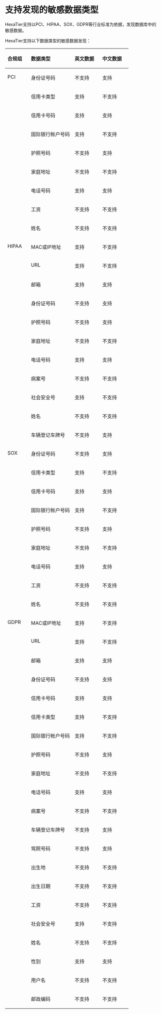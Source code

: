 # 支持发现的敏感数据类型<a name="ZH-CN_TOPIC_0121926606"></a>

HexaTier支持以PCI、HIPAA、SOX、GDPR等行业标准为依据，发现数据库中的敏感数据。

HexaTier支持以下数据类型的敏感数据发现：

<a name="zh-cn_topic_0117938641_table16106114112312"></a>
<table><thead align="left"><tr id="zh-cn_topic_0117938641_row1137284110235"><th class="cellrowborder" valign="top" width="19.04205607476635%" id="mcps1.1.5.1.1"><p id="zh-cn_topic_0117938641_p237294119235"><a name="zh-cn_topic_0117938641_p237294119235"></a><a name="zh-cn_topic_0117938641_p237294119235"></a>合规组</p>
</th>
<th class="cellrowborder" valign="top" width="35.353387850467286%" id="mcps1.1.5.1.2"><p id="zh-cn_topic_0117938641_p0372114117238"><a name="zh-cn_topic_0117938641_p0372114117238"></a><a name="zh-cn_topic_0117938641_p0372114117238"></a>数据类型</p>
</th>
<th class="cellrowborder" valign="top" width="22.386098130841116%" id="mcps1.1.5.1.3"><p id="zh-cn_topic_0117938641_p137224192318"><a name="zh-cn_topic_0117938641_p137224192318"></a><a name="zh-cn_topic_0117938641_p137224192318"></a>英文数据</p>
</th>
<th class="cellrowborder" valign="top" width="23.21845794392523%" id="mcps1.1.5.1.4"><p id="zh-cn_topic_0117938641_p16372194118230"><a name="zh-cn_topic_0117938641_p16372194118230"></a><a name="zh-cn_topic_0117938641_p16372194118230"></a>中文数据</p>
</th>
</tr>
</thead>
<tbody><tr id="zh-cn_topic_0117938641_row19372341122310"><td class="cellrowborder" rowspan="9" valign="top" width="19.04205607476635%" headers="mcps1.1.5.1.1 "><p id="zh-cn_topic_0117938641_p143720419231"><a name="zh-cn_topic_0117938641_p143720419231"></a><a name="zh-cn_topic_0117938641_p143720419231"></a>PCI</p>
</td>
<td class="cellrowborder" valign="top" width="35.353387850467286%" headers="mcps1.1.5.1.2 "><p id="zh-cn_topic_0117938641_p12372124152316"><a name="zh-cn_topic_0117938641_p12372124152316"></a><a name="zh-cn_topic_0117938641_p12372124152316"></a>身份证号码</p>
</td>
<td class="cellrowborder" valign="top" width="22.386098130841116%" headers="mcps1.1.5.1.3 "><p id="zh-cn_topic_0117938641_p73720411232"><a name="zh-cn_topic_0117938641_p73720411232"></a><a name="zh-cn_topic_0117938641_p73720411232"></a>不支持</p>
</td>
<td class="cellrowborder" valign="top" width="23.21845794392523%" headers="mcps1.1.5.1.4 "><p id="zh-cn_topic_0117938641_p12372184115236"><a name="zh-cn_topic_0117938641_p12372184115236"></a><a name="zh-cn_topic_0117938641_p12372184115236"></a>支持</p>
</td>
</tr>
<tr id="zh-cn_topic_0117938641_row14372841192318"><td class="cellrowborder" valign="top" headers="mcps1.1.5.1.1 "><p id="zh-cn_topic_0117938641_p2372841162313"><a name="zh-cn_topic_0117938641_p2372841162313"></a><a name="zh-cn_topic_0117938641_p2372841162313"></a>信用卡类型</p>
</td>
<td class="cellrowborder" valign="top" headers="mcps1.1.5.1.2 "><p id="zh-cn_topic_0117938641_p1737234122310"><a name="zh-cn_topic_0117938641_p1737234122310"></a><a name="zh-cn_topic_0117938641_p1737234122310"></a>支持</p>
</td>
<td class="cellrowborder" valign="top" headers="mcps1.1.5.1.3 "><p id="zh-cn_topic_0117938641_p7372541172314"><a name="zh-cn_topic_0117938641_p7372541172314"></a><a name="zh-cn_topic_0117938641_p7372541172314"></a>不支持</p>
</td>
</tr>
<tr id="zh-cn_topic_0117938641_row183721741192313"><td class="cellrowborder" valign="top" headers="mcps1.1.5.1.1 "><p id="zh-cn_topic_0117938641_p737213411230"><a name="zh-cn_topic_0117938641_p737213411230"></a><a name="zh-cn_topic_0117938641_p737213411230"></a>信用卡号码</p>
</td>
<td class="cellrowborder" valign="top" headers="mcps1.1.5.1.2 "><p id="zh-cn_topic_0117938641_p9372174162311"><a name="zh-cn_topic_0117938641_p9372174162311"></a><a name="zh-cn_topic_0117938641_p9372174162311"></a>支持</p>
</td>
<td class="cellrowborder" valign="top" headers="mcps1.1.5.1.3 "><p id="zh-cn_topic_0117938641_p2372104182316"><a name="zh-cn_topic_0117938641_p2372104182316"></a><a name="zh-cn_topic_0117938641_p2372104182316"></a>支持</p>
</td>
</tr>
<tr id="zh-cn_topic_0117938641_row12372441192313"><td class="cellrowborder" valign="top" headers="mcps1.1.5.1.1 "><p id="zh-cn_topic_0117938641_p5372841132315"><a name="zh-cn_topic_0117938641_p5372841132315"></a><a name="zh-cn_topic_0117938641_p5372841132315"></a>国际银行帐户号码</p>
</td>
<td class="cellrowborder" valign="top" headers="mcps1.1.5.1.2 "><p id="zh-cn_topic_0117938641_p1372124112312"><a name="zh-cn_topic_0117938641_p1372124112312"></a><a name="zh-cn_topic_0117938641_p1372124112312"></a>支持</p>
</td>
<td class="cellrowborder" valign="top" headers="mcps1.1.5.1.3 "><p id="zh-cn_topic_0117938641_p737244132312"><a name="zh-cn_topic_0117938641_p737244132312"></a><a name="zh-cn_topic_0117938641_p737244132312"></a>不支持</p>
</td>
</tr>
<tr id="zh-cn_topic_0117938641_row437244102316"><td class="cellrowborder" valign="top" headers="mcps1.1.5.1.1 "><p id="zh-cn_topic_0117938641_p163726418230"><a name="zh-cn_topic_0117938641_p163726418230"></a><a name="zh-cn_topic_0117938641_p163726418230"></a>护照号码</p>
</td>
<td class="cellrowborder" valign="top" headers="mcps1.1.5.1.2 "><p id="zh-cn_topic_0117938641_p1537214114234"><a name="zh-cn_topic_0117938641_p1537214114234"></a><a name="zh-cn_topic_0117938641_p1537214114234"></a>不支持</p>
</td>
<td class="cellrowborder" valign="top" headers="mcps1.1.5.1.3 "><p id="zh-cn_topic_0117938641_p12372341192314"><a name="zh-cn_topic_0117938641_p12372341192314"></a><a name="zh-cn_topic_0117938641_p12372341192314"></a>支持</p>
</td>
</tr>
<tr id="zh-cn_topic_0117938641_row113721641162311"><td class="cellrowborder" valign="top" headers="mcps1.1.5.1.1 "><p id="zh-cn_topic_0117938641_p19372134112238"><a name="zh-cn_topic_0117938641_p19372134112238"></a><a name="zh-cn_topic_0117938641_p19372134112238"></a>家庭地址</p>
</td>
<td class="cellrowborder" valign="top" headers="mcps1.1.5.1.2 "><p id="zh-cn_topic_0117938641_p9372541192316"><a name="zh-cn_topic_0117938641_p9372541192316"></a><a name="zh-cn_topic_0117938641_p9372541192316"></a>不支持</p>
</td>
<td class="cellrowborder" valign="top" headers="mcps1.1.5.1.3 "><p id="zh-cn_topic_0117938641_p537244116232"><a name="zh-cn_topic_0117938641_p537244116232"></a><a name="zh-cn_topic_0117938641_p537244116232"></a>不支持</p>
</td>
</tr>
<tr id="zh-cn_topic_0117938641_row1937264112317"><td class="cellrowborder" valign="top" headers="mcps1.1.5.1.1 "><p id="zh-cn_topic_0117938641_p437274162317"><a name="zh-cn_topic_0117938641_p437274162317"></a><a name="zh-cn_topic_0117938641_p437274162317"></a>电话号码</p>
</td>
<td class="cellrowborder" valign="top" headers="mcps1.1.5.1.2 "><p id="zh-cn_topic_0117938641_p337264102315"><a name="zh-cn_topic_0117938641_p337264102315"></a><a name="zh-cn_topic_0117938641_p337264102315"></a>支持</p>
</td>
<td class="cellrowborder" valign="top" headers="mcps1.1.5.1.3 "><p id="zh-cn_topic_0117938641_p1937224117237"><a name="zh-cn_topic_0117938641_p1937224117237"></a><a name="zh-cn_topic_0117938641_p1937224117237"></a>支持</p>
</td>
</tr>
<tr id="zh-cn_topic_0117938641_row123721641142319"><td class="cellrowborder" valign="top" headers="mcps1.1.5.1.1 "><p id="zh-cn_topic_0117938641_p203725417237"><a name="zh-cn_topic_0117938641_p203725417237"></a><a name="zh-cn_topic_0117938641_p203725417237"></a>工资</p>
</td>
<td class="cellrowborder" valign="top" headers="mcps1.1.5.1.2 "><p id="zh-cn_topic_0117938641_p237224132316"><a name="zh-cn_topic_0117938641_p237224132316"></a><a name="zh-cn_topic_0117938641_p237224132316"></a>不支持</p>
</td>
<td class="cellrowborder" valign="top" headers="mcps1.1.5.1.3 "><p id="zh-cn_topic_0117938641_p2372194119239"><a name="zh-cn_topic_0117938641_p2372194119239"></a><a name="zh-cn_topic_0117938641_p2372194119239"></a>不支持</p>
</td>
</tr>
<tr id="zh-cn_topic_0117938641_row1137214110234"><td class="cellrowborder" valign="top" headers="mcps1.1.5.1.1 "><p id="zh-cn_topic_0117938641_p33721041192318"><a name="zh-cn_topic_0117938641_p33721041192318"></a><a name="zh-cn_topic_0117938641_p33721041192318"></a>姓名</p>
</td>
<td class="cellrowborder" valign="top" headers="mcps1.1.5.1.2 "><p id="zh-cn_topic_0117938641_p337214192312"><a name="zh-cn_topic_0117938641_p337214192312"></a><a name="zh-cn_topic_0117938641_p337214192312"></a>不支持</p>
</td>
<td class="cellrowborder" valign="top" headers="mcps1.1.5.1.3 "><p id="zh-cn_topic_0117938641_p337294114237"><a name="zh-cn_topic_0117938641_p337294114237"></a><a name="zh-cn_topic_0117938641_p337294114237"></a>不支持</p>
</td>
</tr>
<tr id="zh-cn_topic_0117938641_row193722041142312"><td class="cellrowborder" rowspan="11" valign="top" width="19.04205607476635%" headers="mcps1.1.5.1.1 "><p id="zh-cn_topic_0117938641_p10372144118234"><a name="zh-cn_topic_0117938641_p10372144118234"></a><a name="zh-cn_topic_0117938641_p10372144118234"></a>HIPAA</p>
</td>
<td class="cellrowborder" valign="top" width="35.353387850467286%" headers="mcps1.1.5.1.2 "><p id="zh-cn_topic_0117938641_p1937214172315"><a name="zh-cn_topic_0117938641_p1937214172315"></a><a name="zh-cn_topic_0117938641_p1937214172315"></a>MAC或IP地址</p>
</td>
<td class="cellrowborder" valign="top" width="22.386098130841116%" headers="mcps1.1.5.1.3 "><p id="zh-cn_topic_0117938641_p1137215416234"><a name="zh-cn_topic_0117938641_p1137215416234"></a><a name="zh-cn_topic_0117938641_p1137215416234"></a>支持</p>
</td>
<td class="cellrowborder" valign="top" width="23.21845794392523%" headers="mcps1.1.5.1.4 "><p id="zh-cn_topic_0117938641_p1137219415231"><a name="zh-cn_topic_0117938641_p1137219415231"></a><a name="zh-cn_topic_0117938641_p1137219415231"></a>不支持</p>
</td>
</tr>
<tr id="zh-cn_topic_0117938641_row93721941122310"><td class="cellrowborder" valign="top" headers="mcps1.1.5.1.1 "><p id="zh-cn_topic_0117938641_p1437294152316"><a name="zh-cn_topic_0117938641_p1437294152316"></a><a name="zh-cn_topic_0117938641_p1437294152316"></a>URL</p>
</td>
<td class="cellrowborder" valign="top" headers="mcps1.1.5.1.2 "><p id="zh-cn_topic_0117938641_p6372841202310"><a name="zh-cn_topic_0117938641_p6372841202310"></a><a name="zh-cn_topic_0117938641_p6372841202310"></a>支持</p>
</td>
<td class="cellrowborder" valign="top" headers="mcps1.1.5.1.3 "><p id="zh-cn_topic_0117938641_p737254111234"><a name="zh-cn_topic_0117938641_p737254111234"></a><a name="zh-cn_topic_0117938641_p737254111234"></a>不支持</p>
</td>
</tr>
<tr id="zh-cn_topic_0117938641_row19372124112232"><td class="cellrowborder" valign="top" headers="mcps1.1.5.1.1 "><p id="zh-cn_topic_0117938641_p0372144172313"><a name="zh-cn_topic_0117938641_p0372144172313"></a><a name="zh-cn_topic_0117938641_p0372144172313"></a>邮箱</p>
</td>
<td class="cellrowborder" valign="top" headers="mcps1.1.5.1.2 "><p id="zh-cn_topic_0117938641_p133721341202312"><a name="zh-cn_topic_0117938641_p133721341202312"></a><a name="zh-cn_topic_0117938641_p133721341202312"></a>支持</p>
</td>
<td class="cellrowborder" valign="top" headers="mcps1.1.5.1.3 "><p id="zh-cn_topic_0117938641_p1637294132312"><a name="zh-cn_topic_0117938641_p1637294132312"></a><a name="zh-cn_topic_0117938641_p1637294132312"></a>支持</p>
</td>
</tr>
<tr id="zh-cn_topic_0117938641_row33721141172319"><td class="cellrowborder" valign="top" headers="mcps1.1.5.1.1 "><p id="zh-cn_topic_0117938641_p43721541182316"><a name="zh-cn_topic_0117938641_p43721541182316"></a><a name="zh-cn_topic_0117938641_p43721541182316"></a>身份证号码</p>
</td>
<td class="cellrowborder" valign="top" headers="mcps1.1.5.1.2 "><p id="zh-cn_topic_0117938641_p637254111234"><a name="zh-cn_topic_0117938641_p637254111234"></a><a name="zh-cn_topic_0117938641_p637254111234"></a>不支持</p>
</td>
<td class="cellrowborder" valign="top" headers="mcps1.1.5.1.3 "><p id="zh-cn_topic_0117938641_p15372124182315"><a name="zh-cn_topic_0117938641_p15372124182315"></a><a name="zh-cn_topic_0117938641_p15372124182315"></a>支持</p>
</td>
</tr>
<tr id="zh-cn_topic_0117938641_row0372144116235"><td class="cellrowborder" valign="top" headers="mcps1.1.5.1.1 "><p id="zh-cn_topic_0117938641_p73721941132319"><a name="zh-cn_topic_0117938641_p73721941132319"></a><a name="zh-cn_topic_0117938641_p73721941132319"></a>护照号码</p>
</td>
<td class="cellrowborder" valign="top" headers="mcps1.1.5.1.2 "><p id="zh-cn_topic_0117938641_p1737234162313"><a name="zh-cn_topic_0117938641_p1737234162313"></a><a name="zh-cn_topic_0117938641_p1737234162313"></a>不支持</p>
</td>
<td class="cellrowborder" valign="top" headers="mcps1.1.5.1.3 "><p id="zh-cn_topic_0117938641_p1137244111239"><a name="zh-cn_topic_0117938641_p1137244111239"></a><a name="zh-cn_topic_0117938641_p1137244111239"></a>支持</p>
</td>
</tr>
<tr id="zh-cn_topic_0117938641_row3372144116235"><td class="cellrowborder" valign="top" headers="mcps1.1.5.1.1 "><p id="zh-cn_topic_0117938641_p20372124142319"><a name="zh-cn_topic_0117938641_p20372124142319"></a><a name="zh-cn_topic_0117938641_p20372124142319"></a>家庭地址</p>
</td>
<td class="cellrowborder" valign="top" headers="mcps1.1.5.1.2 "><p id="zh-cn_topic_0117938641_p43721941102316"><a name="zh-cn_topic_0117938641_p43721941102316"></a><a name="zh-cn_topic_0117938641_p43721941102316"></a>不支持</p>
</td>
<td class="cellrowborder" valign="top" headers="mcps1.1.5.1.3 "><p id="zh-cn_topic_0117938641_p16372174102314"><a name="zh-cn_topic_0117938641_p16372174102314"></a><a name="zh-cn_topic_0117938641_p16372174102314"></a>不支持</p>
</td>
</tr>
<tr id="zh-cn_topic_0117938641_row12372141192314"><td class="cellrowborder" valign="top" headers="mcps1.1.5.1.1 "><p id="zh-cn_topic_0117938641_p8372204132317"><a name="zh-cn_topic_0117938641_p8372204132317"></a><a name="zh-cn_topic_0117938641_p8372204132317"></a>电话号码</p>
</td>
<td class="cellrowborder" valign="top" headers="mcps1.1.5.1.2 "><p id="zh-cn_topic_0117938641_p1537215417237"><a name="zh-cn_topic_0117938641_p1537215417237"></a><a name="zh-cn_topic_0117938641_p1537215417237"></a>支持</p>
</td>
<td class="cellrowborder" valign="top" headers="mcps1.1.5.1.3 "><p id="zh-cn_topic_0117938641_p14372144118234"><a name="zh-cn_topic_0117938641_p14372144118234"></a><a name="zh-cn_topic_0117938641_p14372144118234"></a>支持</p>
</td>
</tr>
<tr id="zh-cn_topic_0117938641_row163721741102315"><td class="cellrowborder" valign="top" headers="mcps1.1.5.1.1 "><p id="zh-cn_topic_0117938641_p13721541172317"><a name="zh-cn_topic_0117938641_p13721541172317"></a><a name="zh-cn_topic_0117938641_p13721541172317"></a>病案号</p>
</td>
<td class="cellrowborder" valign="top" headers="mcps1.1.5.1.2 "><p id="zh-cn_topic_0117938641_p7372141132319"><a name="zh-cn_topic_0117938641_p7372141132319"></a><a name="zh-cn_topic_0117938641_p7372141132319"></a>不支持</p>
</td>
<td class="cellrowborder" valign="top" headers="mcps1.1.5.1.3 "><p id="zh-cn_topic_0117938641_p103721041162319"><a name="zh-cn_topic_0117938641_p103721041162319"></a><a name="zh-cn_topic_0117938641_p103721041162319"></a>不支持</p>
</td>
</tr>
<tr id="zh-cn_topic_0117938641_row637214120232"><td class="cellrowborder" valign="top" headers="mcps1.1.5.1.1 "><p id="zh-cn_topic_0117938641_p1537234182313"><a name="zh-cn_topic_0117938641_p1537234182313"></a><a name="zh-cn_topic_0117938641_p1537234182313"></a>社会安全号</p>
</td>
<td class="cellrowborder" valign="top" headers="mcps1.1.5.1.2 "><p id="zh-cn_topic_0117938641_p153726413231"><a name="zh-cn_topic_0117938641_p153726413231"></a><a name="zh-cn_topic_0117938641_p153726413231"></a>支持</p>
</td>
<td class="cellrowborder" valign="top" headers="mcps1.1.5.1.3 "><p id="zh-cn_topic_0117938641_p1737214114232"><a name="zh-cn_topic_0117938641_p1737214114232"></a><a name="zh-cn_topic_0117938641_p1737214114232"></a>不支持</p>
</td>
</tr>
<tr id="zh-cn_topic_0117938641_row1573118882411"><td class="cellrowborder" valign="top" headers="mcps1.1.5.1.1 "><p id="zh-cn_topic_0117938641_p13675171610241"><a name="zh-cn_topic_0117938641_p13675171610241"></a><a name="zh-cn_topic_0117938641_p13675171610241"></a>姓名</p>
</td>
<td class="cellrowborder" valign="top" headers="mcps1.1.5.1.2 "><p id="zh-cn_topic_0117938641_p2697191612245"><a name="zh-cn_topic_0117938641_p2697191612245"></a><a name="zh-cn_topic_0117938641_p2697191612245"></a>不支持</p>
</td>
<td class="cellrowborder" valign="top" headers="mcps1.1.5.1.3 "><p id="zh-cn_topic_0117938641_p770311165244"><a name="zh-cn_topic_0117938641_p770311165244"></a><a name="zh-cn_topic_0117938641_p770311165244"></a>不支持</p>
</td>
</tr>
<tr id="zh-cn_topic_0117938641_row193721941172311"><td class="cellrowborder" valign="top" headers="mcps1.1.5.1.1 "><p id="zh-cn_topic_0117938641_p03723414233"><a name="zh-cn_topic_0117938641_p03723414233"></a><a name="zh-cn_topic_0117938641_p03723414233"></a>车辆登记车牌号</p>
</td>
<td class="cellrowborder" valign="top" headers="mcps1.1.5.1.2 "><p id="zh-cn_topic_0117938641_p737274182313"><a name="zh-cn_topic_0117938641_p737274182313"></a><a name="zh-cn_topic_0117938641_p737274182313"></a>不支持</p>
</td>
<td class="cellrowborder" valign="top" headers="mcps1.1.5.1.3 "><p id="zh-cn_topic_0117938641_p737294116236"><a name="zh-cn_topic_0117938641_p737294116236"></a><a name="zh-cn_topic_0117938641_p737294116236"></a>支持</p>
</td>
</tr>
<tr id="zh-cn_topic_0117938641_row7372164110230"><td class="cellrowborder" rowspan="9" valign="top" width="19.04205607476635%" headers="mcps1.1.5.1.1 "><p id="zh-cn_topic_0117938641_p13721041182312"><a name="zh-cn_topic_0117938641_p13721041182312"></a><a name="zh-cn_topic_0117938641_p13721041182312"></a>SOX</p>
</td>
<td class="cellrowborder" valign="top" width="35.353387850467286%" headers="mcps1.1.5.1.2 "><p id="zh-cn_topic_0117938641_p737294152316"><a name="zh-cn_topic_0117938641_p737294152316"></a><a name="zh-cn_topic_0117938641_p737294152316"></a>身份证号码</p>
</td>
<td class="cellrowborder" valign="top" width="22.386098130841116%" headers="mcps1.1.5.1.3 "><p id="zh-cn_topic_0117938641_p7372164122320"><a name="zh-cn_topic_0117938641_p7372164122320"></a><a name="zh-cn_topic_0117938641_p7372164122320"></a>不支持</p>
</td>
<td class="cellrowborder" valign="top" width="23.21845794392523%" headers="mcps1.1.5.1.4 "><p id="zh-cn_topic_0117938641_p437234112233"><a name="zh-cn_topic_0117938641_p437234112233"></a><a name="zh-cn_topic_0117938641_p437234112233"></a>支持</p>
</td>
</tr>
<tr id="zh-cn_topic_0117938641_row63721941202317"><td class="cellrowborder" valign="top" headers="mcps1.1.5.1.1 "><p id="zh-cn_topic_0117938641_p13721741192310"><a name="zh-cn_topic_0117938641_p13721741192310"></a><a name="zh-cn_topic_0117938641_p13721741192310"></a>信用卡类型</p>
</td>
<td class="cellrowborder" valign="top" headers="mcps1.1.5.1.2 "><p id="zh-cn_topic_0117938641_p10372441162314"><a name="zh-cn_topic_0117938641_p10372441162314"></a><a name="zh-cn_topic_0117938641_p10372441162314"></a>支持</p>
</td>
<td class="cellrowborder" valign="top" headers="mcps1.1.5.1.3 "><p id="zh-cn_topic_0117938641_p53721041132313"><a name="zh-cn_topic_0117938641_p53721041132313"></a><a name="zh-cn_topic_0117938641_p53721041132313"></a>不支持</p>
</td>
</tr>
<tr id="zh-cn_topic_0117938641_row18372441142319"><td class="cellrowborder" valign="top" headers="mcps1.1.5.1.1 "><p id="zh-cn_topic_0117938641_p1237234115233"><a name="zh-cn_topic_0117938641_p1237234115233"></a><a name="zh-cn_topic_0117938641_p1237234115233"></a>信用卡号码</p>
</td>
<td class="cellrowborder" valign="top" headers="mcps1.1.5.1.2 "><p id="zh-cn_topic_0117938641_p13372124117232"><a name="zh-cn_topic_0117938641_p13372124117232"></a><a name="zh-cn_topic_0117938641_p13372124117232"></a>支持</p>
</td>
<td class="cellrowborder" valign="top" headers="mcps1.1.5.1.3 "><p id="zh-cn_topic_0117938641_p1437294182317"><a name="zh-cn_topic_0117938641_p1437294182317"></a><a name="zh-cn_topic_0117938641_p1437294182317"></a>支持</p>
</td>
</tr>
<tr id="zh-cn_topic_0117938641_row19372124119237"><td class="cellrowborder" valign="top" headers="mcps1.1.5.1.1 "><p id="zh-cn_topic_0117938641_p1937214162320"><a name="zh-cn_topic_0117938641_p1937214162320"></a><a name="zh-cn_topic_0117938641_p1937214162320"></a>国际银行帐户号码</p>
</td>
<td class="cellrowborder" valign="top" headers="mcps1.1.5.1.2 "><p id="zh-cn_topic_0117938641_p153727411234"><a name="zh-cn_topic_0117938641_p153727411234"></a><a name="zh-cn_topic_0117938641_p153727411234"></a>支持</p>
</td>
<td class="cellrowborder" valign="top" headers="mcps1.1.5.1.3 "><p id="zh-cn_topic_0117938641_p3372441102314"><a name="zh-cn_topic_0117938641_p3372441102314"></a><a name="zh-cn_topic_0117938641_p3372441102314"></a>不支持</p>
</td>
</tr>
<tr id="zh-cn_topic_0117938641_row1737214119234"><td class="cellrowborder" valign="top" headers="mcps1.1.5.1.1 "><p id="zh-cn_topic_0117938641_p18372114142318"><a name="zh-cn_topic_0117938641_p18372114142318"></a><a name="zh-cn_topic_0117938641_p18372114142318"></a>护照号码</p>
</td>
<td class="cellrowborder" valign="top" headers="mcps1.1.5.1.2 "><p id="zh-cn_topic_0117938641_p6372841152311"><a name="zh-cn_topic_0117938641_p6372841152311"></a><a name="zh-cn_topic_0117938641_p6372841152311"></a>不支持</p>
</td>
<td class="cellrowborder" valign="top" headers="mcps1.1.5.1.3 "><p id="zh-cn_topic_0117938641_p33721241122313"><a name="zh-cn_topic_0117938641_p33721241122313"></a><a name="zh-cn_topic_0117938641_p33721241122313"></a>支持</p>
</td>
</tr>
<tr id="zh-cn_topic_0117938641_row7372441142314"><td class="cellrowborder" valign="top" headers="mcps1.1.5.1.1 "><p id="zh-cn_topic_0117938641_p837219416239"><a name="zh-cn_topic_0117938641_p837219416239"></a><a name="zh-cn_topic_0117938641_p837219416239"></a>家庭地址</p>
</td>
<td class="cellrowborder" valign="top" headers="mcps1.1.5.1.2 "><p id="zh-cn_topic_0117938641_p53721741202310"><a name="zh-cn_topic_0117938641_p53721741202310"></a><a name="zh-cn_topic_0117938641_p53721741202310"></a>不支持</p>
</td>
<td class="cellrowborder" valign="top" headers="mcps1.1.5.1.3 "><p id="zh-cn_topic_0117938641_p163721841102310"><a name="zh-cn_topic_0117938641_p163721841102310"></a><a name="zh-cn_topic_0117938641_p163721841102310"></a>不支持</p>
</td>
</tr>
<tr id="zh-cn_topic_0117938641_row8372124115237"><td class="cellrowborder" valign="top" headers="mcps1.1.5.1.1 "><p id="zh-cn_topic_0117938641_p1637244192312"><a name="zh-cn_topic_0117938641_p1637244192312"></a><a name="zh-cn_topic_0117938641_p1637244192312"></a>电话号码</p>
</td>
<td class="cellrowborder" valign="top" headers="mcps1.1.5.1.2 "><p id="zh-cn_topic_0117938641_p23721541102311"><a name="zh-cn_topic_0117938641_p23721541102311"></a><a name="zh-cn_topic_0117938641_p23721541102311"></a>支持</p>
</td>
<td class="cellrowborder" valign="top" headers="mcps1.1.5.1.3 "><p id="zh-cn_topic_0117938641_p937254118235"><a name="zh-cn_topic_0117938641_p937254118235"></a><a name="zh-cn_topic_0117938641_p937254118235"></a>支持</p>
</td>
</tr>
<tr id="zh-cn_topic_0117938641_row153721441182316"><td class="cellrowborder" valign="top" headers="mcps1.1.5.1.1 "><p id="zh-cn_topic_0117938641_p3372154114232"><a name="zh-cn_topic_0117938641_p3372154114232"></a><a name="zh-cn_topic_0117938641_p3372154114232"></a>工资</p>
</td>
<td class="cellrowborder" valign="top" headers="mcps1.1.5.1.2 "><p id="zh-cn_topic_0117938641_p163721241192312"><a name="zh-cn_topic_0117938641_p163721241192312"></a><a name="zh-cn_topic_0117938641_p163721241192312"></a>不支持</p>
</td>
<td class="cellrowborder" valign="top" headers="mcps1.1.5.1.3 "><p id="zh-cn_topic_0117938641_p1337254112316"><a name="zh-cn_topic_0117938641_p1337254112316"></a><a name="zh-cn_topic_0117938641_p1337254112316"></a>不支持</p>
</td>
</tr>
<tr id="zh-cn_topic_0117938641_row16372194132310"><td class="cellrowborder" valign="top" headers="mcps1.1.5.1.1 "><p id="zh-cn_topic_0117938641_p637224112318"><a name="zh-cn_topic_0117938641_p637224112318"></a><a name="zh-cn_topic_0117938641_p637224112318"></a>姓名</p>
</td>
<td class="cellrowborder" valign="top" headers="mcps1.1.5.1.2 "><p id="zh-cn_topic_0117938641_p11372204142315"><a name="zh-cn_topic_0117938641_p11372204142315"></a><a name="zh-cn_topic_0117938641_p11372204142315"></a>不支持</p>
</td>
<td class="cellrowborder" valign="top" headers="mcps1.1.5.1.3 "><p id="zh-cn_topic_0117938641_p437244111232"><a name="zh-cn_topic_0117938641_p437244111232"></a><a name="zh-cn_topic_0117938641_p437244111232"></a>不支持</p>
</td>
</tr>
<tr id="zh-cn_topic_0117938641_row193729418231"><td class="cellrowborder" rowspan="21" valign="top" width="19.04205607476635%" headers="mcps1.1.5.1.1 "><p id="zh-cn_topic_0117938641_p737215413235"><a name="zh-cn_topic_0117938641_p737215413235"></a><a name="zh-cn_topic_0117938641_p737215413235"></a>GDPR</p>
</td>
<td class="cellrowborder" valign="top" width="35.353387850467286%" headers="mcps1.1.5.1.2 "><p id="zh-cn_topic_0117938641_p1372174122311"><a name="zh-cn_topic_0117938641_p1372174122311"></a><a name="zh-cn_topic_0117938641_p1372174122311"></a>MAC或IP地址</p>
</td>
<td class="cellrowborder" valign="top" width="22.386098130841116%" headers="mcps1.1.5.1.3 "><p id="zh-cn_topic_0117938641_p1137211418231"><a name="zh-cn_topic_0117938641_p1137211418231"></a><a name="zh-cn_topic_0117938641_p1137211418231"></a>支持</p>
</td>
<td class="cellrowborder" valign="top" width="23.21845794392523%" headers="mcps1.1.5.1.4 "><p id="zh-cn_topic_0117938641_p537284182310"><a name="zh-cn_topic_0117938641_p537284182310"></a><a name="zh-cn_topic_0117938641_p537284182310"></a>不支持</p>
</td>
</tr>
<tr id="zh-cn_topic_0117938641_row1837244142315"><td class="cellrowborder" valign="top" headers="mcps1.1.5.1.1 "><p id="zh-cn_topic_0117938641_p3372184116239"><a name="zh-cn_topic_0117938641_p3372184116239"></a><a name="zh-cn_topic_0117938641_p3372184116239"></a>URL</p>
</td>
<td class="cellrowborder" valign="top" headers="mcps1.1.5.1.2 "><p id="zh-cn_topic_0117938641_p53721241102312"><a name="zh-cn_topic_0117938641_p53721241102312"></a><a name="zh-cn_topic_0117938641_p53721241102312"></a>支持</p>
</td>
<td class="cellrowborder" valign="top" headers="mcps1.1.5.1.3 "><p id="zh-cn_topic_0117938641_p93721641132316"><a name="zh-cn_topic_0117938641_p93721641132316"></a><a name="zh-cn_topic_0117938641_p93721641132316"></a>不支持</p>
</td>
</tr>
<tr id="zh-cn_topic_0117938641_row14372441132317"><td class="cellrowborder" valign="top" headers="mcps1.1.5.1.1 "><p id="zh-cn_topic_0117938641_p0372114115236"><a name="zh-cn_topic_0117938641_p0372114115236"></a><a name="zh-cn_topic_0117938641_p0372114115236"></a>邮箱</p>
</td>
<td class="cellrowborder" valign="top" headers="mcps1.1.5.1.2 "><p id="zh-cn_topic_0117938641_p11372144111239"><a name="zh-cn_topic_0117938641_p11372144111239"></a><a name="zh-cn_topic_0117938641_p11372144111239"></a>支持</p>
</td>
<td class="cellrowborder" valign="top" headers="mcps1.1.5.1.3 "><p id="zh-cn_topic_0117938641_p193721541172310"><a name="zh-cn_topic_0117938641_p193721541172310"></a><a name="zh-cn_topic_0117938641_p193721541172310"></a>支持</p>
</td>
</tr>
<tr id="zh-cn_topic_0117938641_row4372194111230"><td class="cellrowborder" valign="top" headers="mcps1.1.5.1.1 "><p id="zh-cn_topic_0117938641_p1137294162320"><a name="zh-cn_topic_0117938641_p1137294162320"></a><a name="zh-cn_topic_0117938641_p1137294162320"></a>身份证号码</p>
</td>
<td class="cellrowborder" valign="top" headers="mcps1.1.5.1.2 "><p id="zh-cn_topic_0117938641_p2037294152316"><a name="zh-cn_topic_0117938641_p2037294152316"></a><a name="zh-cn_topic_0117938641_p2037294152316"></a>不支持</p>
</td>
<td class="cellrowborder" valign="top" headers="mcps1.1.5.1.3 "><p id="zh-cn_topic_0117938641_p11372041142312"><a name="zh-cn_topic_0117938641_p11372041142312"></a><a name="zh-cn_topic_0117938641_p11372041142312"></a>支持</p>
</td>
</tr>
<tr id="zh-cn_topic_0117938641_row13372184111235"><td class="cellrowborder" valign="top" headers="mcps1.1.5.1.1 "><p id="zh-cn_topic_0117938641_p10372174122318"><a name="zh-cn_topic_0117938641_p10372174122318"></a><a name="zh-cn_topic_0117938641_p10372174122318"></a>信用卡号码</p>
</td>
<td class="cellrowborder" valign="top" headers="mcps1.1.5.1.2 "><p id="zh-cn_topic_0117938641_p123721741162316"><a name="zh-cn_topic_0117938641_p123721741162316"></a><a name="zh-cn_topic_0117938641_p123721741162316"></a>支持</p>
</td>
<td class="cellrowborder" valign="top" headers="mcps1.1.5.1.3 "><p id="zh-cn_topic_0117938641_p20372104112236"><a name="zh-cn_topic_0117938641_p20372104112236"></a><a name="zh-cn_topic_0117938641_p20372104112236"></a>支持</p>
</td>
</tr>
<tr id="zh-cn_topic_0117938641_row8372134116236"><td class="cellrowborder" valign="top" headers="mcps1.1.5.1.1 "><p id="zh-cn_topic_0117938641_p143726414233"><a name="zh-cn_topic_0117938641_p143726414233"></a><a name="zh-cn_topic_0117938641_p143726414233"></a>信用卡类型</p>
</td>
<td class="cellrowborder" valign="top" headers="mcps1.1.5.1.2 "><p id="zh-cn_topic_0117938641_p1337214417232"><a name="zh-cn_topic_0117938641_p1337214417232"></a><a name="zh-cn_topic_0117938641_p1337214417232"></a>支持</p>
</td>
<td class="cellrowborder" valign="top" headers="mcps1.1.5.1.3 "><p id="zh-cn_topic_0117938641_p837234116231"><a name="zh-cn_topic_0117938641_p837234116231"></a><a name="zh-cn_topic_0117938641_p837234116231"></a>不支持</p>
</td>
</tr>
<tr id="zh-cn_topic_0117938641_row1737216419232"><td class="cellrowborder" valign="top" headers="mcps1.1.5.1.1 "><p id="zh-cn_topic_0117938641_p193722041192314"><a name="zh-cn_topic_0117938641_p193722041192314"></a><a name="zh-cn_topic_0117938641_p193722041192314"></a>国际银行帐户号码</p>
</td>
<td class="cellrowborder" valign="top" headers="mcps1.1.5.1.2 "><p id="zh-cn_topic_0117938641_p16372441132317"><a name="zh-cn_topic_0117938641_p16372441132317"></a><a name="zh-cn_topic_0117938641_p16372441132317"></a>支持</p>
</td>
<td class="cellrowborder" valign="top" headers="mcps1.1.5.1.3 "><p id="zh-cn_topic_0117938641_p193721141172311"><a name="zh-cn_topic_0117938641_p193721141172311"></a><a name="zh-cn_topic_0117938641_p193721141172311"></a>不支持</p>
</td>
</tr>
<tr id="zh-cn_topic_0117938641_row33721441132318"><td class="cellrowborder" valign="top" headers="mcps1.1.5.1.1 "><p id="zh-cn_topic_0117938641_p5372134112310"><a name="zh-cn_topic_0117938641_p5372134112310"></a><a name="zh-cn_topic_0117938641_p5372134112310"></a>护照号码</p>
</td>
<td class="cellrowborder" valign="top" headers="mcps1.1.5.1.2 "><p id="zh-cn_topic_0117938641_p17372124112235"><a name="zh-cn_topic_0117938641_p17372124112235"></a><a name="zh-cn_topic_0117938641_p17372124112235"></a>不支持</p>
</td>
<td class="cellrowborder" valign="top" headers="mcps1.1.5.1.3 "><p id="zh-cn_topic_0117938641_p1437224117234"><a name="zh-cn_topic_0117938641_p1437224117234"></a><a name="zh-cn_topic_0117938641_p1437224117234"></a>支持</p>
</td>
</tr>
<tr id="zh-cn_topic_0117938641_row17372194114231"><td class="cellrowborder" valign="top" headers="mcps1.1.5.1.1 "><p id="zh-cn_topic_0117938641_p10372541112317"><a name="zh-cn_topic_0117938641_p10372541112317"></a><a name="zh-cn_topic_0117938641_p10372541112317"></a>家庭地址</p>
</td>
<td class="cellrowborder" valign="top" headers="mcps1.1.5.1.2 "><p id="zh-cn_topic_0117938641_p037212419232"><a name="zh-cn_topic_0117938641_p037212419232"></a><a name="zh-cn_topic_0117938641_p037212419232"></a>不支持</p>
</td>
<td class="cellrowborder" valign="top" headers="mcps1.1.5.1.3 "><p id="zh-cn_topic_0117938641_p337264192318"><a name="zh-cn_topic_0117938641_p337264192318"></a><a name="zh-cn_topic_0117938641_p337264192318"></a>不支持</p>
</td>
</tr>
<tr id="zh-cn_topic_0117938641_row0372114118232"><td class="cellrowborder" valign="top" headers="mcps1.1.5.1.1 "><p id="zh-cn_topic_0117938641_p113725415238"><a name="zh-cn_topic_0117938641_p113725415238"></a><a name="zh-cn_topic_0117938641_p113725415238"></a>电话号码</p>
</td>
<td class="cellrowborder" valign="top" headers="mcps1.1.5.1.2 "><p id="zh-cn_topic_0117938641_p53721041202314"><a name="zh-cn_topic_0117938641_p53721041202314"></a><a name="zh-cn_topic_0117938641_p53721041202314"></a>支持</p>
</td>
<td class="cellrowborder" valign="top" headers="mcps1.1.5.1.3 "><p id="zh-cn_topic_0117938641_p1372184113238"><a name="zh-cn_topic_0117938641_p1372184113238"></a><a name="zh-cn_topic_0117938641_p1372184113238"></a>支持</p>
</td>
</tr>
<tr id="zh-cn_topic_0117938641_row8372184120239"><td class="cellrowborder" valign="top" headers="mcps1.1.5.1.1 "><p id="zh-cn_topic_0117938641_p5372641142315"><a name="zh-cn_topic_0117938641_p5372641142315"></a><a name="zh-cn_topic_0117938641_p5372641142315"></a>病案号</p>
</td>
<td class="cellrowborder" valign="top" headers="mcps1.1.5.1.2 "><p id="zh-cn_topic_0117938641_p1337217417234"><a name="zh-cn_topic_0117938641_p1337217417234"></a><a name="zh-cn_topic_0117938641_p1337217417234"></a>不支持</p>
</td>
<td class="cellrowborder" valign="top" headers="mcps1.1.5.1.3 "><p id="zh-cn_topic_0117938641_p2372144132316"><a name="zh-cn_topic_0117938641_p2372144132316"></a><a name="zh-cn_topic_0117938641_p2372144132316"></a>不支持</p>
</td>
</tr>
<tr id="zh-cn_topic_0117938641_row737254113239"><td class="cellrowborder" valign="top" headers="mcps1.1.5.1.1 "><p id="zh-cn_topic_0117938641_p937234192312"><a name="zh-cn_topic_0117938641_p937234192312"></a><a name="zh-cn_topic_0117938641_p937234192312"></a>车辆登记车牌号</p>
</td>
<td class="cellrowborder" valign="top" headers="mcps1.1.5.1.2 "><p id="zh-cn_topic_0117938641_p1137213411237"><a name="zh-cn_topic_0117938641_p1137213411237"></a><a name="zh-cn_topic_0117938641_p1137213411237"></a>不支持</p>
</td>
<td class="cellrowborder" valign="top" headers="mcps1.1.5.1.3 "><p id="zh-cn_topic_0117938641_p103721141202314"><a name="zh-cn_topic_0117938641_p103721141202314"></a><a name="zh-cn_topic_0117938641_p103721141202314"></a>支持</p>
</td>
</tr>
<tr id="zh-cn_topic_0117938641_row1537214418238"><td class="cellrowborder" valign="top" headers="mcps1.1.5.1.1 "><p id="zh-cn_topic_0117938641_p173721141142319"><a name="zh-cn_topic_0117938641_p173721141142319"></a><a name="zh-cn_topic_0117938641_p173721141142319"></a>驾照号码</p>
</td>
<td class="cellrowborder" valign="top" headers="mcps1.1.5.1.2 "><p id="zh-cn_topic_0117938641_p193721641102317"><a name="zh-cn_topic_0117938641_p193721641102317"></a><a name="zh-cn_topic_0117938641_p193721641102317"></a>不支持</p>
</td>
<td class="cellrowborder" valign="top" headers="mcps1.1.5.1.3 "><p id="zh-cn_topic_0117938641_p183728418237"><a name="zh-cn_topic_0117938641_p183728418237"></a><a name="zh-cn_topic_0117938641_p183728418237"></a>支持</p>
</td>
</tr>
<tr id="zh-cn_topic_0117938641_row1537212413238"><td class="cellrowborder" valign="top" headers="mcps1.1.5.1.1 "><p id="zh-cn_topic_0117938641_p1837213418232"><a name="zh-cn_topic_0117938641_p1837213418232"></a><a name="zh-cn_topic_0117938641_p1837213418232"></a>出生地</p>
</td>
<td class="cellrowborder" valign="top" headers="mcps1.1.5.1.2 "><p id="zh-cn_topic_0117938641_p1737218416237"><a name="zh-cn_topic_0117938641_p1737218416237"></a><a name="zh-cn_topic_0117938641_p1737218416237"></a>不支持</p>
</td>
<td class="cellrowborder" valign="top" headers="mcps1.1.5.1.3 "><p id="zh-cn_topic_0117938641_p1937211414230"><a name="zh-cn_topic_0117938641_p1937211414230"></a><a name="zh-cn_topic_0117938641_p1937211414230"></a>不支持</p>
</td>
</tr>
<tr id="zh-cn_topic_0117938641_row19372114118238"><td class="cellrowborder" valign="top" headers="mcps1.1.5.1.1 "><p id="zh-cn_topic_0117938641_p1937264112232"><a name="zh-cn_topic_0117938641_p1937264112232"></a><a name="zh-cn_topic_0117938641_p1937264112232"></a>出生日期</p>
</td>
<td class="cellrowborder" valign="top" headers="mcps1.1.5.1.2 "><p id="zh-cn_topic_0117938641_p10372154114238"><a name="zh-cn_topic_0117938641_p10372154114238"></a><a name="zh-cn_topic_0117938641_p10372154114238"></a>不支持</p>
</td>
<td class="cellrowborder" valign="top" headers="mcps1.1.5.1.3 "><p id="zh-cn_topic_0117938641_p103721241182320"><a name="zh-cn_topic_0117938641_p103721241182320"></a><a name="zh-cn_topic_0117938641_p103721241182320"></a>不支持</p>
</td>
</tr>
<tr id="zh-cn_topic_0117938641_row13372124120231"><td class="cellrowborder" valign="top" headers="mcps1.1.5.1.1 "><p id="zh-cn_topic_0117938641_p17372154122318"><a name="zh-cn_topic_0117938641_p17372154122318"></a><a name="zh-cn_topic_0117938641_p17372154122318"></a>工资</p>
</td>
<td class="cellrowborder" valign="top" headers="mcps1.1.5.1.2 "><p id="zh-cn_topic_0117938641_p1137244110238"><a name="zh-cn_topic_0117938641_p1137244110238"></a><a name="zh-cn_topic_0117938641_p1137244110238"></a>不支持</p>
</td>
<td class="cellrowborder" valign="top" headers="mcps1.1.5.1.3 "><p id="zh-cn_topic_0117938641_p1037224162320"><a name="zh-cn_topic_0117938641_p1037224162320"></a><a name="zh-cn_topic_0117938641_p1037224162320"></a>不支持</p>
</td>
</tr>
<tr id="zh-cn_topic_0117938641_row16372194110235"><td class="cellrowborder" valign="top" headers="mcps1.1.5.1.1 "><p id="zh-cn_topic_0117938641_p8372114102314"><a name="zh-cn_topic_0117938641_p8372114102314"></a><a name="zh-cn_topic_0117938641_p8372114102314"></a>社会安全号</p>
</td>
<td class="cellrowborder" valign="top" headers="mcps1.1.5.1.2 "><p id="zh-cn_topic_0117938641_p537234116235"><a name="zh-cn_topic_0117938641_p537234116235"></a><a name="zh-cn_topic_0117938641_p537234116235"></a>支持</p>
</td>
<td class="cellrowborder" valign="top" headers="mcps1.1.5.1.3 "><p id="zh-cn_topic_0117938641_p1237234115232"><a name="zh-cn_topic_0117938641_p1237234115232"></a><a name="zh-cn_topic_0117938641_p1237234115232"></a>不支持</p>
</td>
</tr>
<tr id="zh-cn_topic_0117938641_row237244172310"><td class="cellrowborder" valign="top" headers="mcps1.1.5.1.1 "><p id="zh-cn_topic_0117938641_p13721841112314"><a name="zh-cn_topic_0117938641_p13721841112314"></a><a name="zh-cn_topic_0117938641_p13721841112314"></a>姓名</p>
</td>
<td class="cellrowborder" valign="top" headers="mcps1.1.5.1.2 "><p id="zh-cn_topic_0117938641_p2037254116239"><a name="zh-cn_topic_0117938641_p2037254116239"></a><a name="zh-cn_topic_0117938641_p2037254116239"></a>不支持</p>
</td>
<td class="cellrowborder" valign="top" headers="mcps1.1.5.1.3 "><p id="zh-cn_topic_0117938641_p113721541122317"><a name="zh-cn_topic_0117938641_p113721541122317"></a><a name="zh-cn_topic_0117938641_p113721541122317"></a>不支持</p>
</td>
</tr>
<tr id="zh-cn_topic_0117938641_row2372241192311"><td class="cellrowborder" valign="top" headers="mcps1.1.5.1.1 "><p id="zh-cn_topic_0117938641_p1037214110237"><a name="zh-cn_topic_0117938641_p1037214110237"></a><a name="zh-cn_topic_0117938641_p1037214110237"></a>性别</p>
</td>
<td class="cellrowborder" valign="top" headers="mcps1.1.5.1.2 "><p id="zh-cn_topic_0117938641_p10372174114234"><a name="zh-cn_topic_0117938641_p10372174114234"></a><a name="zh-cn_topic_0117938641_p10372174114234"></a>支持</p>
</td>
<td class="cellrowborder" valign="top" headers="mcps1.1.5.1.3 "><p id="zh-cn_topic_0117938641_p23726417233"><a name="zh-cn_topic_0117938641_p23726417233"></a><a name="zh-cn_topic_0117938641_p23726417233"></a>支持</p>
</td>
</tr>
<tr id="zh-cn_topic_0117938641_row73721041162319"><td class="cellrowborder" valign="top" headers="mcps1.1.5.1.1 "><p id="zh-cn_topic_0117938641_p2037254122314"><a name="zh-cn_topic_0117938641_p2037254122314"></a><a name="zh-cn_topic_0117938641_p2037254122314"></a>用户名</p>
</td>
<td class="cellrowborder" valign="top" headers="mcps1.1.5.1.2 "><p id="zh-cn_topic_0117938641_p203721441132312"><a name="zh-cn_topic_0117938641_p203721441132312"></a><a name="zh-cn_topic_0117938641_p203721441132312"></a>不支持</p>
</td>
<td class="cellrowborder" valign="top" headers="mcps1.1.5.1.3 "><p id="zh-cn_topic_0117938641_p18372124113237"><a name="zh-cn_topic_0117938641_p18372124113237"></a><a name="zh-cn_topic_0117938641_p18372124113237"></a>不支持</p>
</td>
</tr>
<tr id="zh-cn_topic_0117938641_row337214118237"><td class="cellrowborder" valign="top" headers="mcps1.1.5.1.1 "><p id="zh-cn_topic_0117938641_p133721412236"><a name="zh-cn_topic_0117938641_p133721412236"></a><a name="zh-cn_topic_0117938641_p133721412236"></a>邮政编码</p>
</td>
<td class="cellrowborder" valign="top" headers="mcps1.1.5.1.2 "><p id="zh-cn_topic_0117938641_p10372104110237"><a name="zh-cn_topic_0117938641_p10372104110237"></a><a name="zh-cn_topic_0117938641_p10372104110237"></a>不支持</p>
</td>
<td class="cellrowborder" valign="top" headers="mcps1.1.5.1.3 "><p id="zh-cn_topic_0117938641_p143721415231"><a name="zh-cn_topic_0117938641_p143721415231"></a><a name="zh-cn_topic_0117938641_p143721415231"></a>不支持</p>
</td>
</tr>
</tbody>
</table>


